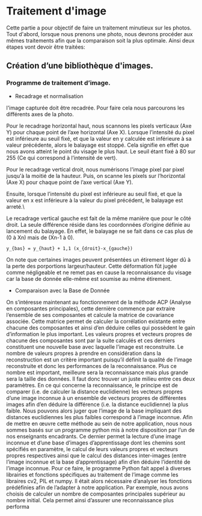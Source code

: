 # Traitement d'image

Cette partie a pour objectif de faire un traitement minutieux sur les photos. Tout d'abord, lorsque nous prenons une photo, nous devrons procéder aux mêmes traitements afin que la comparaison soit la plus optimale. Ainsi deux étapes vont devoir être traitées:

## Création d’une bibliothèque d'images.

### Programme de traitement d’image.

- Recadrage et normalisation

l'image capturée doit être recadrée. Pour faire cela nous parcourons les différents axes de la photo.

Pour le recadrage horizontal haut, nous scannons les pixels verticaux (Axe Y) pour chaque point de l’axe horizontal (Axe X). Lorsque l’intensité du pixel est inférieure au seuil fixé, et que la valeur en y calculée est inférieure à sa valeur précédente, alors le balayage est stoppé. Cela signifie en effet que nous avons atteint le point du visage le plus haut. Le seuil étant fixé à 80 sur 255 (Ce qui correspond à l’intensité de vert).

Pour le recadrage vertical droit, nous numérisons l'image pixel par pixel jusqu'à la moitié de la hauteur. Puis, on scanne les pixels sur l’horizontal (Axe X) pour chaque point de l’axe vertical (Axe Y).

Ensuite, lorsque l’intensité du pixel est inférieure au seuil fixé, et que la valeur en x est inférieure à la valeur du pixel précédent, le balayage est arreté.\\

Le recadrage vertical gauche est fait de la même manière que pour le côté droit. La seule différence réside dans les coordonnées d’origine définie au lancement du balayage. En effet, le balayage ne se fait dans ce cas plus de (0 à Xn) mais de (Xn-1 à 0).

``
y_{bas} = y_{haut} + 1,1 (x_{droit}-x_{gauche})
``

On note que certaines images peuvent présentées un étirement léger dû à la perte des porportions largeur/hauteur. Cette déformation fût jugée comme négligeable et ne remet pas en cause la reconnaissance du visage car la base de donnée elle-même est soumise au même étirement.

- Comparaison avec la Base de Donnée 

On s’intéresse maintenant au fonctionnement de la méthode ACP (Analyse en composantes principales), cette dernière commence par extraire l‘ensemble de ses composantes et calcule la matrice de covariance associée. Cette matrice permet de calculer la corrélation existante entre chacune des composantes et ainsi d’en déduire celles qui possèdent le gain d’information le plus important. Les valeurs propres et vecteurs propres de chacune des composantes sont par la suite calculés et ces derniers constituent une nouvelle base avec laquelle l’image est reconstruite. Le nombre de valeurs propres à prendre en considération dans la reconstruction est un critère important puisqu’il définit la qualité de l’image reconstruite et donc les performances de la reconnaissance. Plus ce nombre est important, meilleure sera la reconnaissance mais plus grande sera la taille des données. Il faut donc trouver un juste milieu entre ces deux paramètres. En ce qui concerne la reconnaissance, le principe est de comparer (i.e. de calculer la distance euclidienne) les vecteurs propres d’une image inconnue à un ensemble de vecteurs propres de différentes images afin d’en déduire la différence (i.e. la distance euclidienne) la plus faible. Nous pouvons alors juger que l’image de la base impliquant des distances euclidiennes les plus faibles correspond à l’image inconnue. Afin de mettre en œuvre cette méthode au sein de notre application, nous nous sommes basés sur un programme python mis à notre disposition par l’un de nos enseignants encadrants. Ce dernier permet la lecture d’une image inconnue et d’une base d’images d’apprentissage dont les chemins sont spécifiés en paramètre, le calcul de leurs valeurs propres et vecteurs propres respectives ainsi que le calcul des distances inter-images (entre l’image inconnue et la base d’apprentissage) afin d’en déduire l’identité de l’image inconnue. Pour ce faire, le programme Python fait appel à diverses librairies et fonctions spécifiques au traitement de l’image comme les libraires cv2, PIL et numpy. Il était alors nécessaire d’analyser les fonctions prédéfinies afin de l’adapter à notre application. Par exemple, nous avons choisis de calculer un nombre de composantes principales supérieur au nombre initial. Cela permet ainsi d’assurer une reconnaissance plus performa
